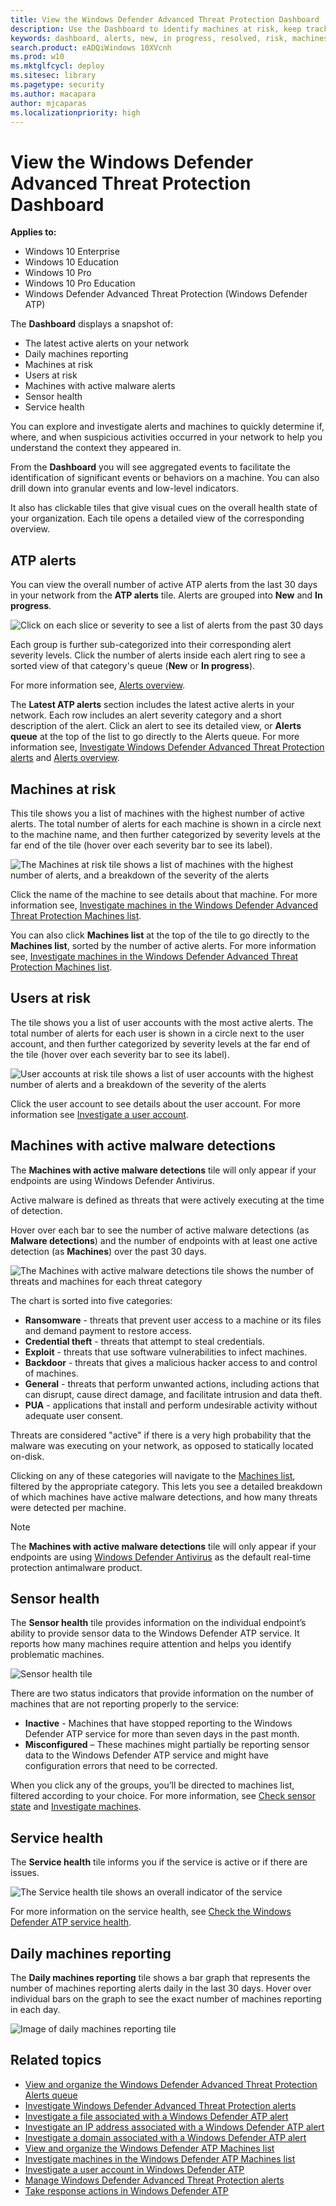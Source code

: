 ```yaml
---
title: View the Windows Defender Advanced Threat Protection Dashboard
description: Use the Dashboard to identify machines at risk, keep track of the status of the service, and see statistics and information about machines and alerts.
keywords: dashboard, alerts, new, in progress, resolved, risk, machines at risk, infections, reporting, statistics, charts, graphs, health, active malware detections, threat category, categories, password stealer, ransomware, exploit, threat, low severity, active malware
search.product: eADQiWindows 10XVcnh
ms.prod: w10
ms.mktglfcycl: deploy
ms.sitesec: library
ms.pagetype: security
ms.author: macapara
author: mjcaparas
ms.localizationpriority: high
---
```


# View the Windows Defender Advanced Threat Protection Dashboard

**Applies to:**

- Windows 10 Enterprise
- Windows 10 Education
- Windows 10 Pro
- Windows 10 Pro Education
- Windows Defender Advanced Threat Protection (Windows Defender ATP)

The **Dashboard** displays a snapshot of:

- The latest active alerts on your network
- Daily machines reporting
- Machines at risk
- Users at risk
- Machines with active malware alerts
- Sensor health
- Service health

You can explore and investigate alerts and machines to quickly determine if, where, and when suspicious activities occurred in your network to help you understand the context they appeared in.

From the **Dashboard** you will see aggregated events to facilitate the identification of significant events or behaviors on a machine. You can also drill down into granular events and low-level indicators.

It also has clickable tiles that give visual cues on the overall health state of your organization. Each tile opens a detailed view of the corresponding overview.

## ATP alerts
You can view the overall number of active ATP alerts from the last 30 days in your network from the **ATP alerts** tile. Alerts are grouped into **New** and **In progress**.

![Click on each slice or severity to see a list of alerts from the past 30 days](images/atp-alerts-tile.png)

Each group is further sub-categorized into their corresponding alert severity levels. Click the number of alerts inside each alert ring to see a sorted view of that category's queue (**New** or **In progress**).

For more information see, [Alerts overview](alerts-queue-windows-defender-advanced-threat-protection.md).

The **Latest ATP alerts** section includes the latest active alerts in your network. Each row includes an alert severity category and a short description of the alert. Click an alert to see its detailed view, or **Alerts queue** at the top of the list to go directly to the Alerts queue. For more information see,  [Investigate Windows Defender Advanced Threat Protection alerts](investigate-alerts-windows-defender-advanced-threat-protection.md) and [Alerts overview](alerts-queue-windows-defender-advanced-threat-protection.md).

## Machines at risk
This tile shows you a list of machines with the highest number of active alerts. The total number of alerts for each machine is shown in a circle next to the machine name, and then further categorized by severity levels at the far end of the tile (hover over each severity bar to see its label).

![The Machines at risk tile shows a list of machines with the highest number of alerts, and a breakdown of the severity of the alerts](images/atp-machines-at-risk.png)

Click the name of the machine to see details about that machine. For more information see, [Investigate machines in the Windows Defender Advanced Threat Protection Machines list](investigate-machines-windows-defender-advanced-threat-protection.md).

You can also click **Machines list** at the top of the tile to go directly to the **Machines list**, sorted by the number of active alerts. For more information see, [Investigate machines in the Windows Defender Advanced Threat Protection Machines list](investigate-machines-windows-defender-advanced-threat-protection.md).

## Users at risk
The tile shows you a list of user accounts with the most active alerts. The total number of alerts for each user is shown in a circle next to the user account, and then further categorized by severity levels at the far end of the tile (hover over each severity bar to see its label).

![User accounts at risk tile shows a list of user accounts with the highest number of alerts and a breakdown of the severity of the alerts](images/atp-users-at-risk.png)

Click the user account to see details about the user account. For more information see [Investigate a user account](investigate-user-windows-defender-advanced-threat-protection.md).

## Machines with active malware detections
The **Machines with active malware detections** tile will only appear if your endpoints are using Windows Defender Antivirus.

Active malware is defined as threats that were actively executing at the time of detection.

Hover over each bar to see the number of active malware detections (as **Malware detections**) and the number of endpoints with at least one active detection (as **Machines**) over the past 30 days.

![The Machines with active malware detections tile shows the number of threats and machines for each threat category](images/atp-machines-active-threats-tile.png)

The chart is sorted into five categories:

- **Ransomware** - threats that prevent user access to a machine or its files and demand payment to restore access.
- **Credential theft** - threats that attempt to steal credentials.
- **Exploit** - threats that use software vulnerabilities to infect machines.
- **Backdoor** - threats that gives a malicious hacker access to and control of machines.
- **General** - threats that perform unwanted actions, including actions that can disrupt, cause direct damage, and facilitate intrusion and data theft.
- **PUA** - applications that install and perform undesirable activity without adequate user consent.

Threats are considered "active" if there is a very high probability that the malware was executing on your network, as opposed to statically located on-disk.

Clicking on any of these categories will navigate to the [Machines list](investigate-machines-windows-defender-advanced-threat-protection.md), filtered by the appropriate category. This lets you see a detailed breakdown of which machines have active malware detections, and how many threats were detected per machine.

> [!NOTE]
> The **Machines with active malware detections** tile will only appear if your endpoints are using [Windows Defender Antivirus](https://technet.microsoft.com/library/mt622091(v=vs.85).aspx) as the default real-time protection antimalware product.

## Sensor health
The **Sensor health** tile provides information on the individual endpoint’s ability to provide sensor data to the Windows Defender ATP service. It reports how many machines require attention and helps you identify problematic machines.

![Sensor health tile](images/atp-tile-sensor-health.png)

There are two status indicators that provide information on the number of machines that are not reporting properly to the service:
- **Inactive** - Machines that have stopped reporting to the Windows Defender ATP service for more than seven days in the past month.
-	**Misconfigured** – These machines might partially be reporting sensor data to the Windows Defender ATP service and might have configuration errors that need to be corrected.

When you click any of the groups, you’ll be directed to machines list, filtered according to your choice. For more information, see [Check sensor state](check-sensor-status-windows-defender-advanced-threat-protection.md) and [Investigate machines](investigate-machines-windows-defender-advanced-threat-protection.md).

## Service health
The **Service health** tile informs you if the service is active or if there are issues.

![The Service health tile shows an overall indicator of the service](images/status-tile.png)

For more information on the service health, see [Check the Windows Defender ATP service health](service-status-windows-defender-advanced-threat-protection.md).

## Daily machines reporting
The **Daily machines reporting** tile shows a bar graph that represents the number of machines reporting alerts daily in the last 30 days. Hover over individual bars on the graph to see the exact number of machines reporting in each day.

![Image of daily machines reporting tile](images/atp-daily-machines-reporting.png)

## Related topics
- [View and organize the Windows Defender Advanced Threat Protection Alerts queue ](alerts-queue-windows-defender-advanced-threat-protection.md)
- [Investigate Windows Defender Advanced Threat Protection alerts](investigate-alerts-windows-defender-advanced-threat-protection.md)
- [Investigate a file associated with a Windows Defender ATP alert](investigate-files-windows-defender-advanced-threat-protection.md)
- [Investigate an IP address associated with a Windows Defender ATP alert](investigate-ip-windows-defender-advanced-threat-protection.md)
- [Investigate a domain associated with a Windows Defender ATP alert](investigate-domain-windows-defender-advanced-threat-protection.md)
- [View and organize the Windows Defender ATP Machines list](machines-view-overview-windows-defender-advanced-threat-protection.md)
- [Investigate machines in the Windows Defender ATP Machines list](investigate-machines-windows-defender-advanced-threat-protection.md)
- [Investigate a user account in Windows Defender ATP ](investigate-user-windows-defender-advanced-threat-protection.md)
- [Manage Windows Defender Advanced Threat Protection alerts](manage-alerts-windows-defender-advanced-threat-protection.md)
- [Take response actions in Windows Defender ATP](response-actions-windows-defender-advanced-threat-protection.md)
